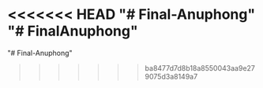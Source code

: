 <<<<<<< HEAD
"# Final-Anuphong" 
"# FinalAnuphong" 
=======
"# Final-Anuphong" 
>>>>>>> ba8477d7d8b18a8550043aa9e279075d3a8149a7
